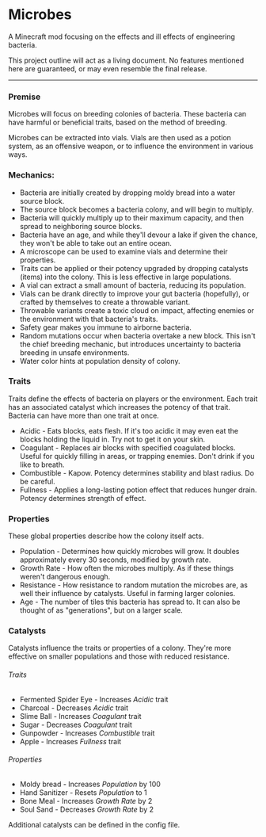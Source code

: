 # Microbes

A Minecraft mod focusing on the effects and ill effects of engineering bacteria.

This project outline will act as a living document.  No features mentioned here are guaranteed, or may even resemble the final release.

---

### Premise

Microbes will focus on breeding colonies of bacteria.  These bacteria can have harmful or beneficial traits, based on the method of breeding.

Microbes can be extracted into vials.  Vials are then used as a potion system, as an offensive weapon, or to influence the environment in various ways.

### Mechanics:

* Bacteria are initially created by dropping moldy bread into a water source block.
* The source block becomes a bacteria colony, and will begin to multiply.
* Bacteria will quickly multiply up to their maximum capacity, and then spread to neighboring source blocks.
* Bacteria have an age, and while they'll devour a lake if given the chance, they won't be able to take out an entire ocean.
* A microscope can be used to examine vials and determine their properties.
* Traits can be applied or their potency upgraded by dropping catalysts (items) into the colony.  This is less effective in large populations.
* A vial can extract a small amount of bacteria, reducing its population.
* Vials can be drank directly to improve your gut bacteria (hopefully), or crafted by themselves to create a throwable variant.
* Throwable variants create a toxic cloud on impact, affecting enemies or the environment with that bacteria's traits.
* Safety gear makes you immune to airborne bacteria.
* Random mutations occur when bacteria overtake a new block.  This isn't the chief breeding mechanic, but introduces uncertainty to bacteria breeding in unsafe environments.
* Water color hints at population density of colony.

### Traits

Traits define the effects of bacteria on players or the environment.  Each trait has an associated catalyst which increases the potency of that trait.  Bacteria can have more than one trait at once.

* Acidic - Eats blocks, eats flesh.  If it's too acidic it may even eat the blocks holding the liquid in.  Try not to get it on your skin.
* Coagulant - Replaces air blocks with specified coagulated blocks.  Useful for quickly filling in areas, or trapping enemies.  Don't drink if you like to breath.
* Combustible - Kapow.  Potency determines stability and blast radius.  Do be careful.
* Fullness - Applies a long-lasting potion effect that reduces hunger drain.  Potency determines strength of effect.

### Properties

These global properties describe how the colony itself acts.

* Population - Determines how quickly microbes will grow.  It doubles approximately every 30 seconds, modified by growth rate.
* Growth Rate - How often the microbes multiply.  As if these things weren't dangerous enough.
* Resistance - How resistance to random mutation the microbes are, as well their influence by catalysts.  Useful in farming larger colonies.
* Age - The number of tiles this bacteria has spread to.  It can also be thought of as "generations", but on a larger scale.

### Catalysts

Catalysts influence the traits or properties of a colony.  They're more effective on smaller populations and those with reduced resistance. 

###### Traits

* Fermented Spider Eye - Increases *Acidic* trait
* Charcoal - Decreases *Acidic* trait
* Slime Ball - Increases *Coagulant* trait
* Sugar - Decreases *Coagulant* trait
* Gunpowder - Increases *Combustible* trait
* Apple - Increases *Fullness* trait

###### Properties

* Moldy bread - Increases *Population* by 100
* Hand Sanitizer - Resets *Population* to 1
* Bone Meal - Increases *Growth Rate* by 2
* Soul Sand - Decreases *Growth Rate* by 2

Additional catalysts can be defined in the config file.

